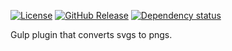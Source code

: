 


[![License][license-image]][license-url]
[![GitHub Release][github-release-image]][github-release-url]
[![Dependency status][david-dm-image]][david-dm-url]

Gulp plugin that converts svgs to pngs.

[david-dm-image]: https://img.shields.io/david/mynameislau/svg-converter.svg
[david-dm-url]: https://david-dm.org/mynameislau/svg-converter
[travis-image]: https://travis-ci.org/mynameislau/svg-converter.svg?branch=master
[github-release-image]: https://img.shields.io/github/release/mynameislau/svg-converter.svg
[github-release-url]: https://github.com/mynameislau/svg-converter/releases
[license-image]: https://img.shields.io/badge/License-MIT-yellow.svg
[license-url]: https://opensource.org/licenses/MIT
